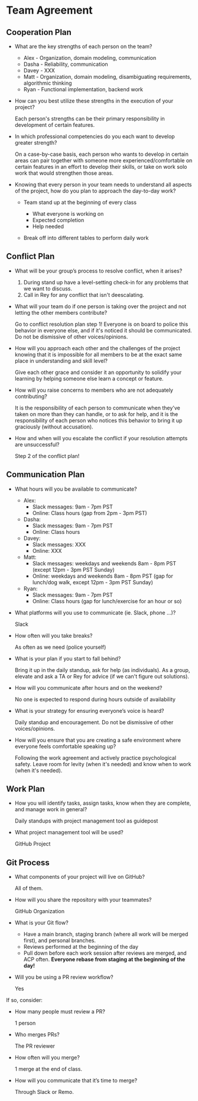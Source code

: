 # Team Agreement

## Cooperation Plan

- What are the key strengths of each person on the team?

  - Alex - Organization, domain modeling, communication
  - Dasha - Reliability, communication
  - Davey - XXX
  - Matt - Organization, domain modeling, disambiguating requirements, algorithmic thinking
  - Ryan - Functional implementation, backend work

- How can you best utilize these strengths in the execution of your project?

  Each person's strengths can be their primary responsibility in development of certain features.

- In which professional competencies do you each want to develop greater strength?

  On a case-by-case basis, each person who wants to develop in certain areas can pair together with someone more experienced/comfortable on certain features in an effort to develop their skills, or take on work solo work that would strengthen those areas.

- Knowing that every person in your team needs to understand all aspects of the project, how do you plan to approach the day-to-day work?

  - Team stand up at the beginning of every class
    - What everyone is working on
    - Expected completion
    - Help needed
  
  - Break off into different tables to perform daily work

## Conflict Plan

- What will be your group’s process to resolve conflict, when it arises?

  1. During stand up have a level-setting check-in for any problems that we want to discuss.
  2. Call in Rey for any conflict that isn't deescalating.

- What will your team do if one person is taking over the project and not letting the other members contribute?

  Go to conflict resolution plan step 1! Everyone is on board to police this behavior in everyone else, and if it's noticed it should be communicated. Do not be dismissive of other voices/opinions.
  
- How will you approach each other and the challenges of the project knowing that it is impossible for all members to be at the exact same place in understanding and skill level?

  Give each other grace and consider it an opportunity to solidify your learning by helping someone else learn a concept or feature.

- How will you raise concerns to members who are not adequately contributing?

  It is the responsibility of each person to communicate when they've taken on more than they can handle, or to ask for help, and it is the responsibility of each person who notices this behavior to bring it up graciously (without accusation).

- How and when will you escalate the conflict if your resolution attempts are unsuccessful?

  Step 2 of the conflict plan!

## Communication Plan

- What hours will you be available to communicate?

  - Alex:
    - Slack messages: 9am - 7pm PST
    - Online: Class hours (gap from 2pm - 3pm PST)
  - Dasha:
    - Slack messages: 9am - 7pm PST
    - Online: Class hours
  - Davey:
    - Slack messages: XXX
    - Online: XXX
  - Matt:
    - Slack messages: weekdays and weekends 8am - 8pm PST (except 12pm - 3pm PST Sunday)
    - Online: weekdays and weekends 8am - 8pm PST (gap for lunch/dog walk, except 12pm - 3pm PST Sunday)
  - Ryan:
    - Slack messages: 9am - 7pm PST
    - Online: Class hours (gap for lunch/exercise for an hour or so)

- What platforms will you use to communicate (ie. Slack, phone …)?
  
  Slack

- How often will you take breaks?

  As often as we need (police yourself)

- What is your plan if you start to fall behind?

  Bring it up in the daily standup, ask for help (as individuals). As a group, elevate and ask a TA or Rey for advice (if we can't figure out solutions).

- How will you communicate after hours and on the weekend?

  No one is expected to respond during hours outside of availability

- What is your strategy for ensuring everyone’s voice is heard?

  Daily standup and encouragement. Do not be dismissive of other voices/opinions.

- How will you ensure that you are creating a safe environment where everyone feels comfortable speaking up?

  Following the work agreement and actively practice psychological safety. Leave room for levity (when it's needed) and know when to work (when it's needed).

## Work Plan

- How you will identify tasks, assign tasks, know when they are complete, and manage work in general?

  Daily standups with project management tool as guidepost

- What project management tool will be used?

  GitHub Project

## Git Process

- What components of your project will live on GitHub?

  All of them.

- How will you share the repository with your teammates?

  GitHub Organization

- What is your Git flow?
  - Have a main branch, staging branch (where all work will be merged first), and personal branches.
  - Reviews performed at the beginning of the day
  - Pull down before each work session after reviews are merged, and ACP often. **Everyone rebase from staging at the beginning of the day!**

- Will you be using a PR review workflow?

  Yes

If so, consider:

- How many people must review a PR?

  1 person

- Who merges PRs?

  The PR reviewer

- How often will you merge?

  1 merge at the end of class.

- How will you communicate that it’s time to merge?

  Through Slack or Remo.
